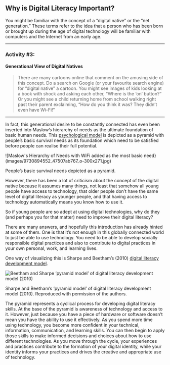 ## Why is Digital Literacy Important?

You might be familiar with the concept of a “digital native” or the “net generation.” These terms refer to the idea that a person who has been born or brought up during the age of digital technology will be familiar with computers and the Internet from an early age.

* * *

### Activity #3:
#### Generational View of Digital Natives

> There are many cartoons online that comment on the amusing side of this concept. Do a search on Google (or your favourite search engine) for “digital native” a cartoon. You might see images of kids looking at a book with shock and asking each other, “Where is the ‘on’ button?” Or you might see a child returning home from school walking right past their parent exclaiming, “How do you think it was? They didn’t even have Wi-Fi!”

* * *

In fact, this generational desire to be constantly connected has even been inserted into Maslow’s hierarchy of needs as the ultimate foundation of basic human needs. This [psychological model](https://www.simplypsychology.org/maslow.html) is depicted as a pyramid with people’s basic survival needs as its foundation which need to be satisfied before people can realise their full potential.

![Maslow's Hierarchy of Needs with WiFi added as the most basic need}(images/9730894552_47507ab767_o-300x271.jpg)

People’s basic survival needs depicted as a pyramid.

However, there has been a lot of criticism about the concept of the digital native because it assumes many things, not least that somehow all young people have access to technology, that older people don’t have the same level of digital literacy as younger people, and that having access to technology automatically means you know how to use it.

So if young people are so adept at using digital technologies, why do they (and perhaps you for that matter) need to improve their digital literacy?

There are many answers, and hopefully this introduction has already hinted at some of them. One is that it’s not enough in this globally connected world to just be able to use technology. You need to be able to develop socially responsible digital practices and also to contribute to digital practices in your own personal, work, and learning lives.

One way of visualizing this is Sharpe and Beetham’s (2010) [digital literacy development model](https://www.jisc.ac.uk/full-guide/developing-digital-literacies).

![Beetham and Sharpe ‘pyramid model’ of digital literacy development model (2010)](images/beetham-sharpe.jpg)

Sharpe and Beetham’s ‘pyramid model’ of digital literacy development model (2010). Reproduced with permission of the authors.

The pyramid represents a cyclical process for developing digital literacy skills. At the base of the pyramid is awareness of technology and access to it. However, just because you have a piece of hardware or software doesn’t mean you have the ability to use it effectively. As you spend more time using technology, you become more confident in your technical, information, communication, and learning skills. You can then begin to apply those skills to make informed decisions and choices about how to use different technologies. As you move through the cycle, your experiences and practices contribute to the formation of your digital identity, while your identity informs your practices and drives the creative and appropriate use of technology.
